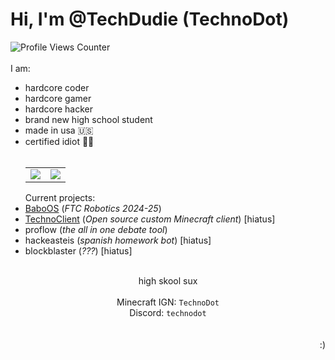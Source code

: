# Hi, I'm @TechDudie (TechnoDot)
![Profile Views Counter](https://komarev.com/ghpvc/?username=TechDudie&label=Profile+Views&color=green)<br><br>
I am:
- hardcore coder
- hardcore gamer
- hardcore hacker
- brand new high school student
- made in usa 🇺🇸
- certified idiot 🤦‍♂️
<br><br><div align="center"><table style="width:100%;border:none;" cellspacing="0" cellpadding="0" border="0"><tr><td><img src="https://github-readme-stats.vercel.app/api?username=TechDudie&show_icons=true&include_all_commits=true&count_private=true&theme=algolia&cache_seconds=3200"></td><td><img src="https://github-readme-stats.vercel.app/api/top-langs/?username=TechDudie&layout=compact&hide_title=false&langs_count=10&theme=algolia"></td></tr></table></div>
Current projects:
- [BaboOS](https://github.com/TechDudie/BaboOS) (*FTC Robotics 2024-25*)
- [TechnoClient](https://github.com/TechDudie/technoclient) (*Open source custom Minecraft client*) [hiatus]
- proflow (*the all in one debate tool*)
- hackeasteis (*spanish homework bot*) [hiatus]
- blockblaster (*???*) [hiatus]
<div align="center"><br>high skool sux<br><br>Minecraft IGN: <code>TechnoDot</code><br>Discord: <code>technodot</code></div><br><br><div align="right">:)</div>
